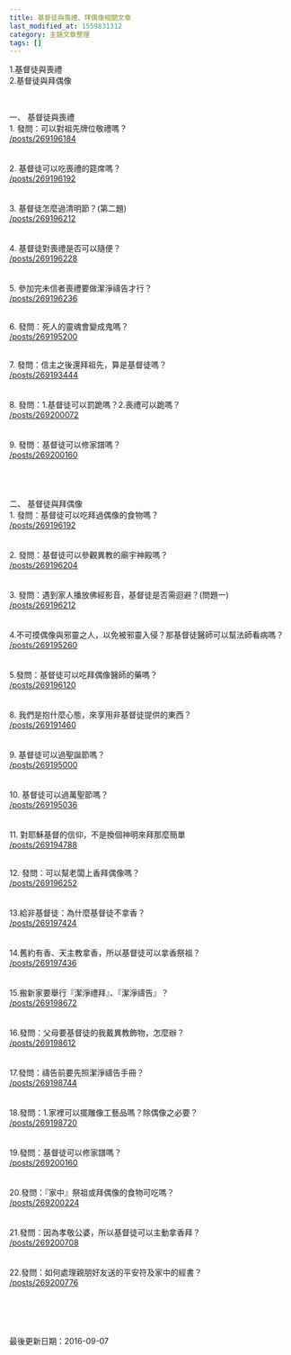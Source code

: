 ```yaml
---
title: 基督徒與喪禮、拜偶像相關文章
last_modified_at: 1559831312
category: 主題文章整理
tags: []
---
```


<p>1.基督徒與喪禮<br/>
2.基督徒與拜偶像</p>
<p> </p>
<p><!--more-->一、 基督徒與喪禮<br/>
1. 發問：可以對祖先牌位敬禮嗎？<br/>
<a href="/posts/269196184">/posts/269196184</a><br/>
<br/>
<br/>
2. 基督徒可以吃喪禮的筵席嗎？<br/>
<a href="/posts/269196192">/posts/269196192</a><br/>
<br/>
<br/>
3. 基督徒怎麼過清明節？(第二題)<br/>
<a href="/posts/269196212">/posts/269196212</a><br/>
<br/>
<br/>
4. 基督徒對喪禮是否可以隨便？<br/>
<a href="/posts/269196228">/posts/269196228</a><br/>
<br/>
<br/>
5. 參加完未信者喪禮要做潔淨禱告才行？<br/>
<a href="/posts/269196236">/posts/269196236</a><br/>
 </p>
<p>6. 發問：死人的靈魂會變成鬼嗎？<br/>
<a href="/posts/269195200">/posts/269195200</a><br/>
 </p>
<p>7. 發問：信主之後還拜祖先，算是基督徒嗎？<br/>
<a href="/posts/269193444">/posts/269193444</a><br/>
<br/>
<br/>
8. 發問：1.基督徒可以罰跪嗎？2.喪禮可以跪嗎？<br/>
<a href="/posts/269200072">/posts/269200072</a><br/>
<br/>
<br/>
9. 發問：基督徒可以修家譜嗎？<br/>
<a href="/posts/269200160">/posts/269200160</a><br/>
<br/>
<br/>
<br/>
<br/>
二、 基督徒與拜偶像<br/>
1. 發問：基督徒可以吃拜過偶像的食物嗎？<br/>
<a href="/posts/269196192">/posts/269196192</a><br/>
<br/>
<br/>
2. 發問：基督徒可以參觀異教的廟宇神殿嗎？<br/>
<a href="/posts/269196204">/posts/269196204</a><br/>
<br/>
<br/>
3. 發問：遇到家人播放佛經影音，基督徒是否需迴避？(問題一)<br/>
<a href="/posts/269196212">/posts/269196212</a><br/>
<br/>
<br/>
4.不可摸偶像與邪靈之人，以免被邪靈入侵？那基督徒醫師可以幫法師看病嗎？<br/>
<a href="/posts/269195260">/posts/269195260</a><br/>
<br/>
<br/>
5.發問：基督徒可以吃拜偶像醫師的藥嗎？<br/>
<a href="/posts/269196120">/posts/269196120</a><br/>
<br/>
<br/>
8. 我們是抱什麼心態，來享用非基督徒提供的東西？<br/>
<a href="/posts/269191460">/posts/269191460</a><br/>
<br/>
<br/>
9. 基督徒可以過聖誕節嗎？<br/>
<a href="/posts/269195000">/posts/269195000</a><br/>
<br/>
<br/>
10. 基督徒可以過萬聖節嗎？<br/>
<a href="/posts/269195036">/posts/269195036</a><br/>
<br/>
<br/>
11. 對耶穌基督的信仰，不是換個神明來拜那麼簡單<br/>
<a href="/posts/269194788">/posts/269194788</a><br/>
 </p>
<p>12. 發問：可以幫老闆上香拜偶像嗎？<br/>
<a href="/posts/269196252">/posts/269196252</a><br/>
<br/>
<br/>
13.給非基督徒：為什麼基督徒不拿香？<br/>
<a href="/posts/269197424">/posts/269197424</a><br/>
<br/>
<br/>
14.舊約有香、天主教拿香，所以基督徒可以拿香祭祖？<br/>
<a href="/posts/269197436">/posts/269197436</a><br/>
<br/>
<br/>
15.搬新家要舉行『潔淨禮拜』、『潔淨禱告』？<br/>
<a href="/posts/269198672">/posts/269198672</a><br/>
<br/>
<br/>
16.發問：父母要基督徒的我戴異教飾物，怎麼辦？<br/>
<a href="/posts/269198612">/posts/269198612</a><br/>
<br/>
<br/>
17.發問：禱告前要先照潔淨禱告手冊？<br/>
<a href="/posts/269198744">/posts/269198744</a><br/>
<br/>
<br/>
18.發問：1.家裡可以擺雕像工藝品嗎？除偶像之必要？<br/>
<a href="/posts/269198720">/posts/269198720</a><br/>
<br/>
<br/>
19.發問：基督徒可以修家譜嗎？<br/>
<a href="/posts/269200160">/posts/269200160</a><br/>
<br/>
<br/>
20.發問：『家中』祭祖或拜偶像的食物可吃嗎？<br/>
<a href="/posts/269200224">/posts/269200224</a><br/>
<br/>
<br/>
21.發問：因為孝敬公婆，所以基督徒可以主動拿香拜？<br/>
<a href="/posts/269200708">/posts/269200708</a><br/>
<br/>
<br/>
22.發問：如何處理親朋好友送的平安符及家中的經書？<br/>
<a href="/posts/269200776">/posts/269200776</a><br/>
<br/>
<br/>
<br/>
<br/>
<br/>
最後更新日期：2016-09-07</p>
